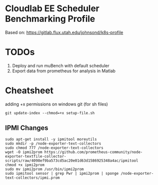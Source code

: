 # Cloudlab EE Scheduler Benchmarking Profile



Based on:  https://gitlab.flux.utah.edu/johnsond/k8s-profile

# TODOs

1. Deploy and run muBench with default scheduler
1. Export data from prometheus for analysis in Matlab

# Cheatsheet

adding +x permissions on windows git (for sh files)

    git update-index --chmod=+x setup-file.sh

## IPMI Changes

    sudo apt-get install -y ipmitool moreutils
    sudo mkdir -p /node-exporter-text-collectors
    sudo chmod 777 /node-exporter-text-collectors
    wget -O ipmi2prom https://github.com/prometheus-community/node-exporter-textfile-collector-scripts/raw/4098ef9ba573cd5ac20e01d63d1586925348a4ac/ipmitool
    chmod +x ipmi2prom
    sudo mv ipmi2prom /usr/bin/ipmi2prom
    sudo ipmitool sensor | grep Pwr | ipmi2prom | sponge /node-exporter-text-collectors/ipmi.prom
